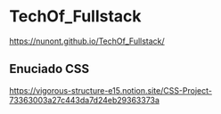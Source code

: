 # TechOf_Fullstack

https://nunont.github.io/TechOf_Fullstack/


## Enuciado CSS
https://vigorous-structure-e15.notion.site/CSS-Project-73363003a27c443da7d24eb29363373a